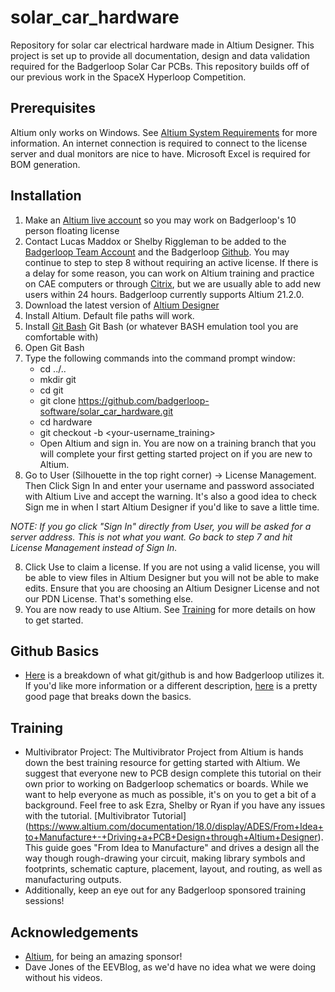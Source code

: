 # solar_car_hardware
Repository for solar car electrical hardware made in Altium Designer. This project is set up to provide all documentation, design and data validation required for the Badgerloop Solar Car PCBs. This repository builds off of our previous work in the SpaceX Hyperloop Competition.

## Prerequisites
Altium only works on Windows. See  [Altium System Requirements](https://www.altium.com/documentation/18.0/display/ADES/Altium+Designer+-+((System+Requirements))") for more information. An internet connection is required to connect to the license server and dual monitors are nice to have. Microsoft Excel is required for BOM generation.

## Installation
1. Make an [Altium live account](https://live.altium.com/signin?prmGotoUrl=https://www.altium.com/altium-designer/) so you may work on Badgerloop's 10 person floating license
2. Contact Lucas Maddox or Shelby Riggleman to be added to the [Badgerloop Team Account](https://dashboard.live.altium.com/) and the Badgerloop [Github](https://github.com/badgerloop-software"). You may continue to step to step 8 without requiring an active license. If there is a delay for some reason, you can work on Altium training and practice on CAE computers or through [Citrix](https://remote.engr.wisc.edu/vpn/index.html), but we are usually able to add new users within 24 hours. Badgerloop currently supports Altium 21.2.0. 
3. Download the latest version of [Altium Designer](https://www.altium.com/products/downloads) 
4. Install Altium. Default file paths will work.
5. Install [Git Bash](https://gitforwindows.org/") Git Bash (or whatever BASH emulation tool you are comfortable with)
6. Open Git Bash
7. Type the following commands into the command prompt window:
   + cd ../..
   + mkdir git
   + cd git
   + git clone https://github.com/badgerloop-software/solar_car_hardware.git
   + cd hardware
   + git checkout -b <your-username_training>
   + Open Altium and sign in. You are now on a training branch that you will complete your first getting started project on if you are new to Altium. 
8. Go to User (Silhouette in the top right corner) -> License Management. Then Click Sign In and enter your username and password associated with Altium Live and accept the warning. It's also a good idea to check Sign me in when I start Altium Designer if you'd like to save a little time.

_NOTE: If you go click "Sign In" directly from User, you will be asked for a server address. This is not what you want. Go back to step 7 and hit License Management instead of Sign In._ 

8. Click Use to claim a license. If you are not using a valid license, you will be able to view files in Altium Designer but you will not be able to make edits. Ensure that you are choosing an Altium Designer License and not our PDN License. That's something else. 
9. You are now ready to use Altium. See [Training](#training) for more details on how to get started. 

## Github Basics
+ [Here](https://wiki.badgerloop.org/index.php/Github_How_To) is a breakdown of what git/github is and how Badgerloop utilizes it. If you'd like more information or a different description, [here](https://www.freecodecamp.org/news/learn-the-basics-of-git-in-under-10-minutes-da548267cc91/) is a pretty good page that breaks down the basics.

## Training 
+ Multivibrator Project: The Multivibrator Project from Altium is hands down the best training resource for getting started with Altium. We suggest that everyone new to PCB design complete this tutorial on their own prior to working on Badgerloop schematics or boards. While we want to help everyone as much as possible, it's on you to get a bit of a background. Feel free to ask Ezra, Shelby or Ryan if you have any issues with the tutorial. [Multivibrator Tutorial] (https://www.altium.com/documentation/18.0/display/ADES/From+Idea+to+Manufacture+-+Driving+a+PCB+Design+through+Altium+Designer). This guide goes "From Idea to Manufacture" and drives a design all the way though rough-drawing your circuit, making library symbols and footprints, schematic capture, placement, layout, and routing, as well as manufacturing outputs. 
+ Additionally, keep an eye out for any Badgerloop sponsored training sessions! 

## Acknowledgements
+ [Altium](www.altium.com), for being an amazing sponsor! 
+ Dave Jones of the EEVBlog, as we'd have no idea what we were doing without his videos.

